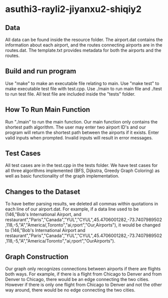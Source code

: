 # asuthi3-rayli2-jiyanxu2-shiqiy2

## Data
All data can be found inside the resource folder. The airport.dat contains the information about each airport, and the routes connecting airports are in the routes.dat. The template.txt provides metadata for both the airports and the routes.

## Build and run program
Use "make" to make an executable file relating to main. Use "make test" to make executable test file with test.cpp. Use ./main to run main file and ./test to run test file. All test file are included inside the "tests" folder. 

## How To Run Main Function
Run "./main" to run the main function. Our main function only contains the shortest path algorithm. The user may enter two airport ID's and our program will return the shortest path between the airports if it exists. Enter valid inputs when prompted. Invalid inputs will result in error messages. 

## Test Cases
All test cases are in the test.cpp in the tests folder. We have test cases for all three algorithms implemented (BFS, Dijkstra, Greedy Graph Coloring) as well as basic functionality of the graph implementation.

## Changes to the Dataset
To have better parsing results, we deleted all commas within quotations in each line of our airport.dat. For example, if a data line used to be (146,"Bob's International Airport, and restaurant","Paris","Canada","YUL","CYUL",45.4706001282,-73.7407989502,118,-5,"A","America/,Toronto","ai,rport","Our,Airports"), it would be changed to (146,"Bob's International Airport and restaurant","Paris","Canada","YUL","CYUL",45.4706001282,-73.7407989502,118,-5,"A","America/Toronto","ai,rport","OurAirports").

## Graph Construction
Our graph only recognizes connections between airports if there are flights both ways. For example, if there is a flight from Chicago to Denver and from Denver to Chicago, there would be an edge connecting the two cities. However if there is only one flight from Chicago to Denver and not the other way around, there would be no edge connecting the two cities.
